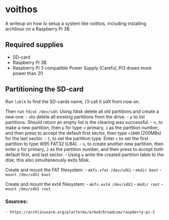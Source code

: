 # voithos
A writeup on how to setup a system like voithos, including installing archlinux on a Raspberry Pi 3B

## Required supplies
- SD-card
- Raspberry Pi 3B
- Raspberry Pi 3 compatible Power Supply (Careful, Pi3 draws more power than 2!)

## Partitioning the SD-card
Run ```lsblk``` to find the SD-cards name, I'll call it sdX from now on.

Then run ```fdisk /dev/sdX```:
Using fdisk delete all old partitions and create a new one:
    - ```o```to delete all existing partitions from the drive.
    - ```p``` to list partitions. Should return an empty list is the clearing was successful.
    - ```n```, to make a new partition, then ```p``` for type = primary, ```1``` as the partition number, and then press <ENTER> to accept the default first sector, then type ```+200M``` (200MBs) for the last sector.
    - ```t```, to set the partition type. Enter ```c``` to set the first partition to type W95 FAT32 (LBA).
    - ```n```, to create another new partition, then enter ```p``` for primary, ```2``` as the partition number, and then press <ENTER>  to accept both default first, and last sector.
    - Using ```w``` write the created partition table to the disk; this also simultaneously exits fdisk.

Create and mount the FAT filesystem:
    - ```mkfs.vfat /dev/sdX1```
    - ```mkdir boot```
    - ```mount /dev/sdX1 boot```

Create and mount the ext4 filesystem:
    - ```mkfs.ext4 /dev/sdX2```
    - ```mkdir root```
    - ```mount /dev/sdX2 root```

### Sources:
    - https://archlinuxarm.org/platforms/armv8/broadcom/raspberry-pi-3
